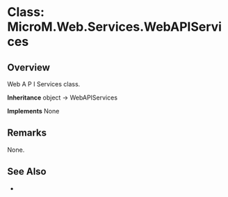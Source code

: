 # Class: MicroM.Web.Services.WebAPIServices
## Overview
Web A P I Services class.

**Inheritance**
object -> WebAPIServices

**Implements**
None

## Remarks
None.

## See Also
-